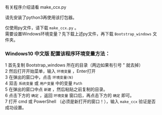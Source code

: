 有关程序介绍请看 make_ccx.py

请先安装了python3再使用该打包器。

仅使用py文件，请下载 `make_ccx.py` 。  
需要设置Windows环境变量？先下载上述py文件，再下载 `Bootstrap_windows` 文件夹。

### Windows10 中文版 配置该程序环境变量方法：
[]()
    1 首先复制 Bootstrap_windows 所在的目录（两边如果有引号 " 就去掉）  
    2 然后打开开始菜单，输入 `环境变量` ，Enter打开  
    3 在弹出的窗口中，点击 `环境变量(N)`  
    4 双击 `系统变量` 或 `用户变量` 中的变量 `Path`   
    5 在弹出的窗口中点 `新建` ，然后粘贴之前复制的目录。  
    6 点击下方的 `确定` ，返回 `环境变量` 窗口后，再点击下方的 `确定` 即可。  
    7 打开 cmd 或 PowerShell （必须是新打开的窗口！），输入 `make_ccx` 验证是否成功设置。